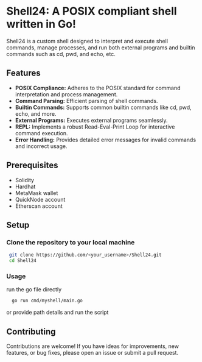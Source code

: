 # Shell24: A POSIX compliant shell written in Go!

Shell24 is a custom shell designed to interpret and execute shell commands, manage processes, and run both external programs and builtin commands such as cd, pwd, and echo, etc.

## Features

- **POSIX Compliance:** Adheres to the POSIX standard for command interpretation and process management.
- **Command Parsing:** Efficient parsing of shell commands.
- **Builtin Commands:** Supports common builtin commands like cd, pwd, echo, and more.
- **External Programs:** Executes external programs seamlessly.
- **REPL:** Implements a robust Read-Eval-Print Loop for interactive command execution.
- **Error Handling:** Provides detailed error messages for invalid commands and incorrect usage.


## Prerequisites
- Solidity
- Hardhat
- MetaMask wallet
- QuickNode account
- Etherscan account

## Setup

### Clone the repository to your local machine

   ```bash
    git clone https://github.com/<your_username>/Shell24.git
    cd Shell24
   ```

### Usage
   run the go file directly
  ```bash
    go run cmd/myshell/main.go
   ```
   or provide path details and run the script

## Contributing

Contributions are welcome! If you have ideas for improvements, new features, or bug fixes, please open an issue or submit a pull request.
